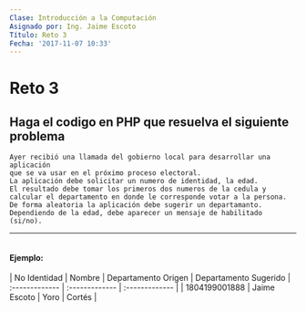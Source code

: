 ```yaml
---
Clase: Introducción a la Computación
Asignado por: Ing. Jaime Escoto
Título: Reto 3
Fecha: '2017-11-07 10:33'
---
```


# Reto 3
## Haga el codigo en PHP que resuelva el siguiente problema
```
Ayer recibió una llamada del gobierno local para desarrollar una aplicación
que se va usar en el próximo proceso electoral.
La aplicación debe solicitar un numero de identidad, la edad.
El resultado debe tomar los primeros dos numeros de la cedula y
calcular el departamento en donde le corresponde votar a la persona.
De forma aleatoria la aplicación debe sugerir un departamanto.
Dependiendo de la edad, debe aparecer un mensaje de habilitado (si/no).

```
****
![]()

#### Ejemplo:

| No Identidad     | Nombre     | Departamento Origen | Departamento Sugerido
| :------------- | :------------- | :------------- |
| 1804199001888      | Jaime Escoto      | Yoro | Cortés |
